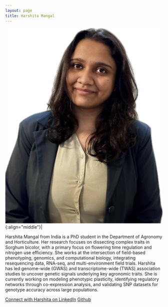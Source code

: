 ```yaml
---
layout: page
title: Harshita Mangal
---
```


![Harshita Mangal](/images/People_Images/HarshitaM2.jpg){:align="middle"}|

Harshita Mangal from India is a PhD student in the Department of Agronomy and Horticulture. Her research focuses on dissecting complex traits in Sorghum bicolor, with a primary focus on flowering time regulation and nitrogen use efficiency. She works at the intersection of field-based phenotyping, genomics, and computational biology, integrating resequencing data, RNA-seq, and multi-environment field trials.
Harshita has led genome-wide (GWAS) and transcriptome-wide (TWAS) association studies to uncover genetic signals underlying key agronomic traits. She is currently working on modeling phenotypic plasticity, identifying regulatory networks through co-expression analysis, and validating SNP datasets for genotype accuracy across large populations.

[Connect with Harshita on LinkedIn](www.linkedin.com/in/harshitamangal)
[Github](https://github.com/harshita9817)
